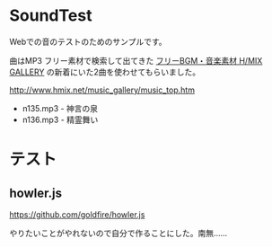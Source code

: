 # SoundTest

Webでの音のテストのためのサンプルです。

曲はMP3 フリー素材で検索して出てきた [フリーBGM・音楽素材 H/MIX GALLERY](http://www.hmix.net/) の新着にいた2曲を使わせてもらいました。

http://www.hmix.net/music_gallery/music_top.htm

* n135.mp3 - 神言の泉
* n136.mp3 - 精霊舞い

# テスト

## howler.js

https://github.com/goldfire/howler.js

やりたいことがやれないので自分で作ることにした。南無……